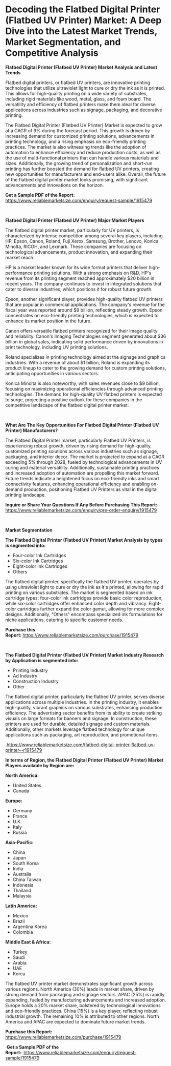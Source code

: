 <p><h1>Decoding the Flatbed Digital Printer (Flatbed UV Printer) Market: A Deep Dive into the Latest Market Trends, Market Segmentation, and Competitive Analysis</h1></p><p><strong>Flatbed Digital Printer (Flatbed UV Printer) Market Analysis and Latest Trends</strong></p>
<p><p>Flatbed digital printers, or flatbed UV printers, are innovative printing technologies that utilize ultraviolet light to cure or dry the ink as it is printed. This allows for high-quality printing on a wide variety of substrates, including rigid materials like wood, metal, glass, and foam board. The versatility and efficiency of flatbed printers make them ideal for diverse applications across industries such as signage, packaging, and decorative printing.</p><p>The Flatbed Digital Printer (Flatbed UV Printer) Market is expected to grow at a CAGR of 9% during the forecast period. This growth is driven by increasing demand for customized printing solutions, advancements in printing technology, and a rising emphasis on eco-friendly printing practices. The market is also witnessing trends like the adoption of automation to enhance efficiency and reduce production costs, as well as the use of multi-functional printers that can handle various materials and sizes. Additionally, the growing trend of personalization and short-run printing has further boosted the demand for flatbed UV printers, creating new opportunities for manufacturers and end-users alike. Overall, the future of the flatbed digital printer market looks promising, with significant advancements and innovations on the horizon.</p></p>
<p><strong>Get a Sample PDF of the Report:&nbsp;</strong> <a href="https://www.reliablemarketsize.com/enquiry/request-sample/1915479?utm_campaign=2565&utm_medium=2&utm_source=Github&utm_content=ia&utm_term=12042025&utm_id=flatbed-digital-printer-flatbed-uv-printer">https://www.reliablemarketsize.com/enquiry/request-sample/1915479</a></p>
<p>&nbsp;</p>
<p><strong>Flatbed Digital Printer (Flatbed UV Printer) Major Market Players</strong></p>
<p><p>The flatbed digital printer market, particularly for UV printers, is characterized by intense competition among several key players, including HP, Epson, Canon, Roland, Fuji Xerox, Samsung, Brother, Lenovo, Konica Minolta, RICOH, and Lexmark. These companies are focusing on technological advancements, product innovation, and expanding their market reach.</p><p>HP is a market leader known for its wide format printers that deliver high-performance printing solutions. With a strong emphasis on R&D, HP's revenue from its printing segment reached approximately $20 billion in recent years. The company continues to invest in integrated solutions that cater to diverse industries, which positions it for robust future growth.</p><p>Epson, another significant player, provides high-quality flatbed UV printers that are popular in commercial applications. The company's revenue for the fiscal year was reported around $9 billion, reflecting steady growth. Epson concentrates on eco-friendly printing technologies, which is expected to enhance its market position in the future.</p><p>Canon offers versatile flatbed printers recognized for their image quality and reliability. Canon's Imaging Technologies segment generated about $36 billion in global sales, indicating solid performance driven by innovations in print technology, including UV printing solutions.</p><p>Roland specializes in printing technology aimed at the signage and graphics industries. With a revenue of about $1 billion, Roland is expanding its product lineup to cater to the growing demand for custom printing solutions, anticipating opportunities in various sectors.</p><p>Konica Minolta is also noteworthy, with sales revenues close to $9 billion, focusing on maximizing operational efficiencies through advanced printing technologies. The demand for high-quality UV flatbed printers is expected to surge, projecting a positive outlook for these companies in the competitive landscape of the flatbed digital printer market.</p></p>
<p>&nbsp;</p>
<p><strong>What Are The Key Opportunities For Flatbed Digital Printer (Flatbed UV Printer) Manufacturers?</strong></p>
<p><p>The Flatbed Digital Printer market, particularly Flatbed UV Printers, is experiencing robust growth, driven by rising demand for high-quality, customized printing solutions across various industries such as signage, packaging, and interior decor. The market is projected to expand at a CAGR exceeding 5% through 2028, fueled by technological advancements in UV curing and material versatility. Additionally, sustainable printing practices and increased adoption of automation are propelling this market forward. Future trends indicate a heightened focus on eco-friendly inks and smart connectivity features, enhancing operational efficiency and enabling on-demand production, positioning Flatbed UV Printers as vital in the digital printing landscape.</p></p>
<p><strong>Inquire or Share Your Questions If Any Before Purchasing This Report:</strong> <a href="https://www.reliablemarketsize.com/enquiry/pre-order-enquiry/1915479?utm_campaign=2565&utm_medium=2&utm_source=Github&utm_content=ia&utm_term=12042025&utm_id=flatbed-digital-printer-flatbed-uv-printer">https://www.reliablemarketsize.com/enquiry/pre-order-enquiry/1915479</a></p>
<p>&nbsp;</p>
<p><strong>Market Segmentation</strong></p>
<p><strong>The Flatbed Digital Printer (Flatbed UV Printer) Market Analysis by types is segmented into:</strong></p>
<p><ul><li>Four-color Ink Cartridges</li><li>Six-color Ink Cartridges</li><li>Eight-color Ink Cartridges</li><li>Others</li></ul></p>
<p><p>The flatbed digital printer, specifically the flatbed UV printer, operates by using ultraviolet light to cure or dry the ink as it's printed, allowing for rapid printing on various substrates. The market is segmented based on ink cartridge types: four-color ink cartridges provide basic color reproduction, while six-color cartridges offer enhanced color depth and vibrancy. Eight-color cartridges further expand the color gamut, allowing for more complex designs. Additionally, "Others" encompass specialized ink formulations for niche applications, catering to specific customer needs.</p></p>
<p><strong>Purchase this Report:&nbsp;</strong><a href="https://www.reliablemarketsize.com/purchase/1915479?utm_campaign=2565&utm_medium=2&utm_source=Github&utm_content=ia&utm_term=12042025&utm_id=flatbed-digital-printer-flatbed-uv-printer">https://www.reliablemarketsize.com/purchase/1915479</a></p>
<p>&nbsp;</p>
<p><strong>The Flatbed Digital Printer (Flatbed UV Printer) Market Industry Research by Application is segmented into:</strong></p>
<p><ul><li>Printing Industry</li><li>Ad Industry</li><li>Construction Industry</li><li>Other</li></ul></p>
<p><p>The flatbed digital printer, particularly the flatbed UV printer, serves diverse applications across multiple industries. In the printing industry, it enables high-quality, vibrant graphics on various substrates, enhancing production efficiency. The advertising sector benefits from its ability to create striking visuals on large formats for banners and signage. In construction, these printers are used for durable, detailed signage and custom materials. Additionally, other markets leverage flatbed technology for unique applications such as packaging, art reproduction, and promotional items.</p></p>
<p><a href="https://www.reliablemarketsize.com/flatbed-digital-printer-flatbed-uv-printer--r1915479?utm_campaign=2565&utm_medium=2&utm_source=Github&utm_content=ia&utm_term=12042025&utm_id=flatbed-digital-printer-flatbed-uv-printer">&nbsp;https://www.reliablemarketsize.com/flatbed-digital-printer-flatbed-uv-printer--r1915479</a></p>
<p><strong>In terms of Region, the Flatbed Digital Printer (Flatbed UV Printer) Market Players available by Region are:</strong></p>
<p>
    <p> <strong> North America: </strong>
        <ul>
            <li>United States</li>
            <li>Canada</li>
        </ul>
        </p> 
    <p> <strong> Europe: </strong>
        <ul>
            <li>Germany</li>
            <li>France</li>
            <li>U.K.</li>
            <li>Italy</li>
            <li>Russia</li>
        </ul>
        </p> 
    <p> <strong> Asia-Pacific: </strong>
        <ul>
            <li>China</li>
            <li>Japan</li>
            <li>South Korea</li>
            <li>India</li>
            <li>Australia</li>
            <li>China Taiwan</li>
            <li>Indonesia</li>
            <li>Thailand</li>
            <li>Malaysia</li>
        </ul>
        </p> 
    <p> <strong> Latin America: </strong>
        <ul>
            <li>Mexico</li>
            <li>Brazil</li>
            <li>Argentina Korea</li>
            <li>Colombia</li>
        </ul>
        </p> 
    <p> <strong> Middle East & Africa: </strong>
        <ul>
            <li>Turkey</li>
            <li>Saudi</li>
            <li>Arabia</li>
            <li>UAE</li>
            <li>Korea</li>
        </ul>
    </p>
    </p>
<p><p>The flatbed UV printer market demonstrates significant growth across various regions. North America (30%) leads in market share, driven by strong demand from packaging and signage sectors. APAC (25%) is rapidly expanding, fueled by manufacturing advancements and increased adoption. Europe holds a 20% market share, bolstered by technological innovations and eco-friendly practices. China (15%) is a key player, reflecting robust industrial growth. The remaining 10% is attributed to other regions. North America and APAC are expected to dominate future market trends.</p></p>
<p><strong>Purchase this Report: </strong><a href="https://www.reliablemarketsize.com/purchase/1915479?utm_campaign=2565&utm_medium=2&utm_source=Github&utm_content=ia&utm_term=12042025&utm_id=flatbed-digital-printer-flatbed-uv-printer">https://www.reliablemarketsize.com/purchase/1915479</a></p>
<p>&nbsp;<strong>Get a Sample PDF of the Report:&nbsp;&nbsp;</strong><a href="https://www.reliablemarketsize.com/enquiry/request-sample/1915479?utm_campaign=2565&utm_medium=2&utm_source=Github&utm_content=ia&utm_term=12042025&utm_id=flatbed-digital-printer-flatbed-uv-printer">https://www.reliablemarketsize.com/enquiry/request-sample/1915479</a></p>
<p><strong></strong></p>
<p><p></p><p></p><p></p></p>
